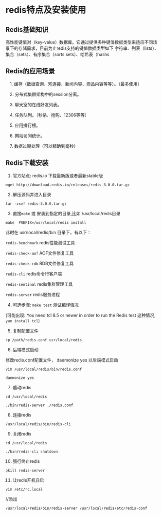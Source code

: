 # redis特点及安装使用


## Redis基础知识

高性能键值对（key-value）数据库。它通过提供多种键值数据类型来适应不同场景下的存储需求，目前为止redis支持的键值数据类型如下
字符串、列表（lists）、集合（sets）、有序集合（sorts sets）、哈希表（hashs

## Redis的应用场景

 1. 缓存（数据查询、短连接、新闻内容、商品内容等等）。（最多使用）

 2. 分布式集群架构中的session分离。

 3. 聊天室的在线好友列表。

 4. 任务队列。（秒杀、抢购、12306等等）

 5. 应用排行榜。

 6. 网站访问统计。

 7. 数据过期处理（可以精确到毫秒）



## Redis下载安装

1. 官方站点: redis.io 下载最新版或者最新stable版

`wget http://download.redis.io/releases/redis-3.0.0.tar.gz`

2. 解压源码并进入目录

`tar -zxvf redis-3.0.0.tar.gz`

3. 直接`make` 或 安装到指定的目录,比如 /usr/local/redis目录

`make  PREFIX=/usr/local/redis install`

此时在 usr/local/redis/bin 目录下，有以下：

`redis-benchmark` redis性能测试工具

`redis-check-aof` AOF文件修复工具

`redis-check-rdb` RDB文件修复工具

`redis-cli` redis命令行客户端

`redis-sentinal` redis集群管理工具

`redis-server` redis服务进程

4. 可选步骤: `make test`  测试编译情况

(可能出现: You need tcl 8.5 or newer in order to run the Redis test 这种情况, `yum install tcl`)

5. 复制配置文件

`cp /path/redis.conf usr/local/redis`

6. 后端模式启动

修改redis.conf配置文件， daemonize yes 以后端模式启动

`vim /usr/local/redis/bin/redis.conf`

`daemonize yes`

7. 启动redis

`cd /usr/local/redis`

`./bin/redis-server ./redis.conf`

8. 连接redis

`/usr/local/redis/bin/redis-cli`

9. 关闭redis

`cd /usr/local/redis`

`./bin/redis-cli shutdown`

10. 强行终止redis

`pkill redis-server`

11. 让redis开机自启

`vim /etc/rc.local`

//添加

`/usr/local/redis/bin/redis-server /usr/local/redis/etc/redis-conf`
